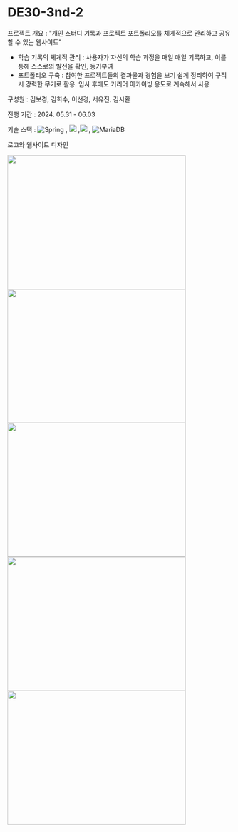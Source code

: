 # DE30-3nd-2

프로젝트 개요 :
"개인 스터디 기록과 프로젝트 포트폴리오를 체계적으로 관리하고 공유할 수 있는 웹사이트"
- 학습 기록의 체계적 관리 : 사용자가 자신의 학습 과정을 매일 매일 기록하고, 이를 통해 스스로의 발전을 확인, 동기부여
- 포트폴리오 구축 : 참여한 프로젝트들의 결과물과 경험을 보기 쉽게 정리하여 구직 시 강력한 무기로 활용. 입사 후에도 커리어 아카이빙 용도로 계속해서 사용
  
구성원 : 김보경, 김희수, 이선경, 서유진, 김시환

진행 기간 : 2024. 05.31 - 06.03

기술 스택 : ![Spring](https://img.shields.io/badge/spring-%236DB33F.svg?style=for-the-badge&logo=spring&logoColor=white)
, <img src="https://img.shields.io/badge/Spring Security-6DB33F?style=for-the-badge&logo=Spring Security&logoColor=white">
,<img src="https://img.shields.io/badge/Thymeleaf-005F0F?style=for-the-badge&logo=Thymeleaf&logoColor=white">
, ![MariaDB](https://img.shields.io/badge/MariaDB-003545?style=for-the-badge&logo=mariadb&logoColor=white)

로고와 웹사이트 디자인

<img src="https://github.com/pladata-encore/DE30-3nd-2/assets/163947687/af63b5af-7730-4ddf-ac31-3c1b90ce45bb.png" width="400" height="300"/>

<img src="https://github.com/pladata-encore/DE30-3nd-2/assets/163947687/9309abb5-1610-4e40-b3b7-58821bf3cb5d.png" width="400" height="300"/>
<img src="https://github.com/pladata-encore/DE30-3nd-2/assets/163947687/5247a062-fe51-4572-9ce9-9f691bef772c.png" width="400" height="300"/>
<img src="https://github.com/pladata-encore/DE30-3nd-2/assets/163947687/e06f0dcb-f221-415e-922c-ade891888452.png" width="400" height="300"/>
<img src="https://github.com/pladata-encore/DE30-3nd-2/assets/163947687/a36aec64-1901-4d82-993f-4802b25f5dba.png" width="400" height="300"/>

